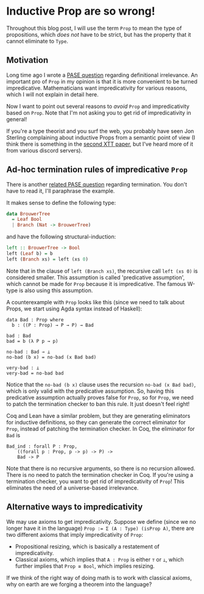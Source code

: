 # Inductive Prop are so wrong!

Throughout this blog post, I will use the term `Prop` to mean the type of propositions,
which _does not_ have to be strict, but has the property that it cannot eliminate to `Type`.

## Motivation

Long time ago I wrote a [PASE question](https://proofassistants.stackexchange.com/q/1970/32)
regarding definitional irrelevance.
An important pro of `Prop` in my opinion is that it is more convenient to be turned impredicative.
Mathematicians want impredicativity for various reasons, which I will not explain in detail here.

Now I want to point out several reasons to _avoid_ `Prop` and impredicativity based on `Prop`.
Note that I'm not asking you to get rid of impredicativity in general!

If you're a type theorist and you surf the web, you probably have seen Jon Sterling complaining about
inductive Props from a semantic point of view (I think there is something in the [second XTT paper],
but I've heard more of it from various discord servers).

[second XTT paper]: https://arxiv.org/abs/2003.01491

## Ad-hoc termination rules of impredicative `Prop`

There is another [related PASE question](https://proofassistants.stackexchange.com/q/1803/32)
regarding termination. You don't have to read it, I'll paraphrase the example.

It makes sense to define the following type:

```haskell
data BrouwerTree
  = Leaf Bool
  | Branch (Nat -> BrouwerTree)
```

and have the following structural-induction:

```haskell
left :: BrouwerTree -> Bool
left (Leaf b) = b
left (Branch xs) = left (xs 0)
```

Note that in the clause of `left (Branch xs)`, the recursive call `left (xs 0)` is
considered smaller. This assumption is called 'predicative assumption',
which cannot be made for `Prop` because it is impredicative.
The famous W-type is also using this assumption.

A counterexample with `Prop` looks like this
(since we need to talk about Props, we start using Agda syntax instead of Haskell):

```
data Bad : Prop where
  b : ((P : Prop) → P → P) → Bad

bad : Bad
bad = b (λ P p → p)

no-bad : Bad → ⊥
no-bad (b x) = no-bad (x Bad bad)

very-bad : ⊥
very-bad = no-bad bad
```

Notice that the `no-bad (b x)` clause uses the recursion `no-bad (x Bad bad)`,
which is only valid with the predicative assumption. So, having this predicative assumption
actually proves false for `Prop`, so for `Prop`, we need to patch the termination checker
to ban this rule. It just doesn't feel right! 

Coq and Lean have a similar problem, but they are generating eliminators for inductive definitions,
so they can generate the correct eliminator for `Prop`,
instead of patching the termination checker.
In Coq, the eliminator for `Bad` is

```
Bad_ind : forall P : Prop,
    ((forall p : Prop, p -> p) -> P) ->
    Bad -> P
```

Note that there is no recursive arguments, so there is no recursion allowed.
There is no need to patch the termination checker in Coq.
If you're using a termination checker, you want to get rid of impredicativity of `Prop`!
This eliminates the need of a universe-based irrelevance.

## Alternative ways to impredicativity

We may use axioms to get impredicativity.
Suppose we define (since we no longer have it in the language) `Prop := Σ (A : Type) (isProp A)`,
there are two different axioms that imply impredicativity of `Prop`:

+ Propositional resizing, which is basically a restatement of impredicativity.
+ Classical axioms, which implies that `A : Prop` is either `⊤` or `⊥`, which further implies that `Prop ≅ Bool`, which implies resizing.

If we think of the right way of doing math is to work with classical axioms,
why on earth are we forging a theorem into the language?
